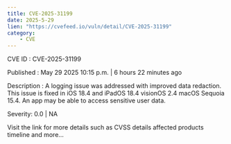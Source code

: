 ```yaml
---
title: CVE-2025-31199
date: 2025-5-29
lien: "https://cvefeed.io/vuln/detail/CVE-2025-31199"
category:
    - CVE
---
```


CVE ID : CVE-2025-31199

Published :  May 29
2025
10:15 p.m. | 6 hours
22 minutes ago

Description : A logging issue was addressed with improved data redaction. This issue is fixed in iOS 18.4 and iPadOS 18.4
visionOS 2.4
macOS Sequoia 15.4. An app may be able to access sensitive user data.

Severity: 0.0 | NA

Visit the link for more details
such as CVSS details
affected products
timeline
and more...
